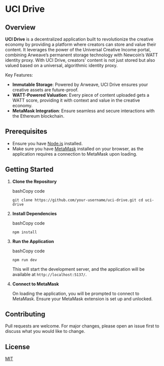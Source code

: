 # UCI Drive

## Overview

**UCI Drive** is a decentralized application built to revolutionize the creative economy by providing a platform where creators can store and value their content. It leverages the power of the Universal Creative Income portal, combining Arweave’s permanent storage technology with Newcoin’s WATT identity proxy. With UCI Drive, creators' content is not just stored but also valued based on a universal, algorithmic identity proxy.

Key Features:

- **Immutable Storage**: Powered by Arweave, UCI Drive ensures your creative assets are future-proof.
- **WATT-Powered Valuation**: Every piece of content uploaded gets a WATT score, providing it with context and value in the creative economy.
- **MetaMask Integration**: Ensure seamless and secure interactions with the Ethereum blockchain.

## Prerequisites

- Ensure you have [Node.js](https://nodejs.org/) installed.
- Make sure you have [MetaMask](https://metamask.io/) installed on your browser, as the application requires a connection to MetaMask upon loading.

## Getting Started

1. **Clone the Repository**

   bashCopy code

   `git clone https://github.com/your-username/uci-drive.git cd uci-drive`

2. **Install Dependencies**

   bashCopy code

   `npm install`

3. **Run the Application**

   bashCopy code

   `npm run dev`

   This will start the development server, and the application will be available at `http://localhost:5137/`.

4. **Connect to MetaMask**

   On loading the application, you will be prompted to connect to MetaMask. Ensure your MetaMask extension is set up and unlocked.

## Contributing

Pull requests are welcome. For major changes, please open an issue first to discuss what you would like to change.

## License

[MIT](https://choosealicense.com/licenses/mit/)
